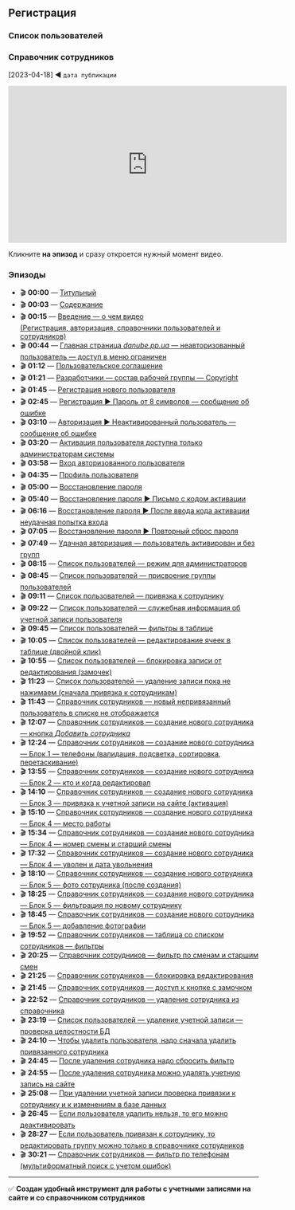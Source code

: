 ## Регистрация 
### Список пользователей
### Справочник сотрудников
[2023-04-18] ◄ `дата публикации`
<iframe width="560" height="315" src="https://www.youtube.com/embed/DF62pfl90vY" frameborder="0" allowfullscreen></iframe>

Кликните **на эпизод** и сразу откроется нужный момент видео.

### Эпизоды

- 🎬 **00:00** — [Титульный](https://www.youtube.com/embed/DF62pfl90vY?start=0)
- 🎬 **00:03** — [Содержание](https://www.youtube.com/embed/DF62pfl90vY?start=3)
- 🎬 **00:15** — [Введение — о чем видео  
  (Регистрация, авторизация, справочники пользователей и сотрудников)](https://www.youtube.com/embed/DF62pfl90vY?start=15)
- 🎬 **00:44** — [Главная страница *danube.pp.ua* — неавторизованный пользователь — доступ в меню ограничен](https://www.youtube.com/embed/DF62pfl90vY?start=44)
- 🎬 **01:12** — [Пользовательское соглашение](https://www.youtube.com/embed/DF62pfl90vY?start=72)
- 🎬 **01:21** — [Разработчики — состав рабочей группы — Copyright](https://www.youtube.com/embed/DF62pfl90vY?start=81)
- 🎬 **01:45** — [Регистрация нового пользователя](https://www.youtube.com/embed/DF62pfl90vY?start=105)
- 🎬 **02:45** — [Регистрация ► Пароль от 8 символов — сообщение об ошибке](https://www.youtube.com/embed/DF62pfl90vY?start=165)
- 🎬 **03:10** — [Авторизация ► Неактивированный пользователь — сообщение об ошибке](https://www.youtube.com/embed/DF62pfl90vY?start=190)
- 🎬 **03:20** — [Активация пользователя доступна только администраторам системы](https://www.youtube.com/embed/DF62pfl90vY?start=200)
- 🎬 **03:58** — [Вход авторизованного пользователя](https://www.youtube.com/embed/DF62pfl90vY?start=233)
- 🎬 **04:35** — [Профиль пользователя](https://www.youtube.com/embed/DF62pfl90vY?start=275)
- 🎬 **05:00** — [Восстановление пароля](https://www.youtube.com/embed/DF62pfl90vY?start=300)
- 🎬 **05:40** — [Восстановление пароля ► Письмо с кодом активации](https://www.youtube.com/embed/DF62pfl90vY?start=340)
- 🎬 **06:16** — [Восстановление пароля ► После ввода кода активации неудачная попытка входа](https://www.youtube.com/embed/DF62pfl90vY?start=376)
- 🎬 **07:05** — [Восстановление пароля ► Повторный сброс пароля](https://www.youtube.com/embed/DF62pfl90vY?start=425)
- 🎬 **07:49** — [Удачная авторизация — пользователь активирован и без групп](https://www.youtube.com/embed/DF62pfl90vY?start=469)
- 🎬 **08:15** — [Список пользователей — режим для администраторов](https://www.youtube.com/embed/DF62pfl90vY?start=495)
- 🎬 **08:45** — [Список пользователей — присвоение группы пользователей](https://www.youtube.com/embed/DF62pfl90vY?start=525)
- 🎬 **09:11** — [Список пользователей — привязка к сотруднику](https://www.youtube.com/embed/DF62pfl90vY?start=551)
- 🎬 **09:22** — [Список пользователей — служебная информация об учетной записи пользователя](https://www.youtube.com/embed/DF62pfl90vY?start=562)
- 🎬 **09:45** — [Список пользователей — фильтры в таблице](https://www.youtube.com/embed/DF62pfl90vY?start=585)
- 🎬 **10:05** — [Список пользователей — редактирование ячеек в таблице (двойной клик)](https://www.youtube.com/embed/DF62pfl90vY?start=605)
- 🎬 **10:55** — [Список пользователей — блокировка записи от редактирования (замочек)](https://www.youtube.com/embed/DF62pfl90vY?start=655)
- 🎬 **11:23** — [Список пользователей — удаление записи пока не нажимаем (сначала привязка к сотрудникам)](https://www.youtube.com/embed/DF62pfl90vY?start=683)
- 🎬 **11:43** — [Справочник сотрудников — новый непривязанный пользователь в списке не отображается](https://www.youtube.com/embed/DF62pfl90vY?start=703)
- 🎬 **12:07** — [Справочник сотрудников — создание нового сотрудника — кнопка *Добавить сотрудника*](https://www.youtube.com/embed/DF62pfl90vY?start=727)
- 🎬 **12:24** — [Справочник сотрудников — создание нового сотрудника — Блок 1 — телефоны (валидация, подсветка, сортировка, перетаскивание)](https://www.youtube.com/embed/DF62pfl90vY?start=744)
- 🎬 **13:55** — [Справочник сотрудников — создание нового сотрудника — Блок 2 — кто и когда редактировал](https://www.youtube.com/embed/DF62pfl90vY?start=835)
- 🎬 **14:10** — [Справочник сотрудников — создание нового сотрудника — Блок 3 — привязка к учетной записи на сайте (активация)](https://www.youtube.com/embed/DF62pfl90vY?start=850)
- 🎬 **15:10** — [Справочник сотрудников — создание нового сотрудника — Блок 4 — место работы](https://www.youtube.com/embed/DF62pfl90vY?start=910)
- 🎬 **15:34** — [Справочник сотрудников — создание нового сотрудника — Блок 4 — номер смены и старший смены](https://www.youtube.com/embed/DF62pfl90vY?start=934)
- 🎬 **17:32** — [Справочник сотрудников — создание нового сотрудника — Блок 4 — уволен и дата увольнения](https://www.youtube.com/embed/DF62pfl90vY?start=1052)
- 🎬 **18:10** — [Справочник сотрудников — создание нового сотрудника — Блок 5 — фото сотрудника (после создания)](https://www.youtube.com/embed/DF62pfl90vY?start=1090)
- 🎬 **18:25** — [Справочник сотрудников — создание нового сотрудника — Блок 5 — фильтрация по новому сотруднику](https://www.youtube.com/embed/DF62pfl90vY?start=1105)
- 🎬 **18:45** — [Справочник сотрудников — создание нового сотрудника — Блок 5 — добавление фотографии](https://www.youtube.com/embed/DF62pfl90vY?start=1125)
- 🎬 **19:52** — [Справочник сотрудников — таблица со списком сотрудников — фильтры](https://www.youtube.com/embed/DF62pfl90vY?start=1192)
- 🎬 **20:25** — [Справочник сотрудников — фильтр по сменам и старшим смен](https://www.youtube.com/embed/DF62pfl90vY?start=1225)
- 🎬 **21:25** — [Справочник сотрудников — блокировка редактирования](https://www.youtube.com/embed/DF62pfl90vY?start=1285)
- 🎬 **21:45** — [Справочник сотрудников — доступ к кнопке с замочком](https://www.youtube.com/embed/DF62pfl90vY?start=1305)
- 🎬 **22:52** — [Справочник сотрудников — удаление сотрудника из справочника](https://www.youtube.com/embed/DF62pfl90vY?start=1372)
- 🎬 **23:19** — [Список пользователей — удаление учетной записи — проверка целостности БД](https://www.youtube.com/embed/DF62pfl90vY?start=1399)
- 🎬 **24:10** — [Чтобы удалить пользователя, надо сначала удалить привязанного сотрудника](https://www.youtube.com/embed/DF62pfl90vY?start=1450)
- 🎬 **24:45** — [После удаления сотрудника надо сбросить фильтр](https://www.youtube.com/embed/DF62pfl90vY?start=1485)
- 🎬 **24:55** — [После удаления сотрудника можно удалять учетную запись на сайте](https://www.youtube.com/embed/DF62pfl90vY?start=1495)
- 🎬 **25:08** — [При удалении учетной записи проверка привязки к сотруднику и к изменениям в базе данных](https://www.youtube.com/embed/DF62pfl90vY?start=1508)
- 🎬 **26:45** — [Если пользователя удалить нельзя, то его можно деактивировать](https://www.youtube.com/embed/DF62pfl90vY?start=1605)
- 🎬 **28:27** — [Если пользователь привязан к сотруднику, то редактировать группу можно только в справочнике сотрудников](https://www.youtube.com/embed/DF62pfl90vY?start=1707)
- 🎬 **30:21** — [Справочник сотрудников — фильтр по телефонам (мультиформатный поиск с учетом ошибок)](https://www.youtube.com/embed/DF62pfl90vY?start=1821)

---

✅ **Создан удобный инструмент для работы с учетными записями на сайте и со справочником сотрудников**
